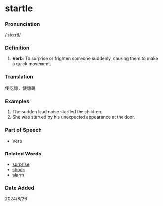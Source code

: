 # startle
### Pronunciation
/ˈstɑːrtl/
### Definition
1. **Verb**: To surprise or frighten someone suddenly, causing them to make a quick movement.
### Translation
使吃惊，使惊跳
### Examples
1. The sudden loud noise startled the children.
2. She was startled by his unexpected appearance at the door.
### Part of Speech
- Verb
### Related Words
- [surprise](surprise.md)
- [shock](shock.md)
- [alarm](alarm.md)
### Date Added
2024/8/26